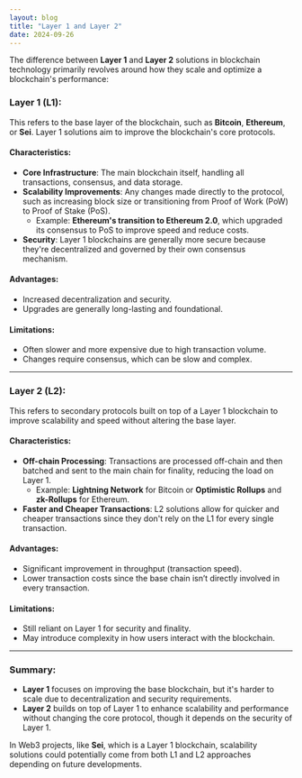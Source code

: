 ```yaml
---
layout: blog
title: "Layer 1 and Layer 2"
date: 2024-09-26
---
```


The difference between **Layer 1** and **Layer 2** solutions in blockchain technology primarily revolves around how they scale and optimize a blockchain's performance:

### **Layer 1 (L1)**: 
This refers to the base layer of the blockchain, such as **Bitcoin**, **Ethereum**, or **Sei**. Layer 1 solutions aim to improve the blockchain's core protocols.

#### Characteristics:
- **Core Infrastructure**: The main blockchain itself, handling all transactions, consensus, and data storage.
- **Scalability Improvements**: Any changes made directly to the protocol, such as increasing block size or transitioning from Proof of Work (PoW) to Proof of Stake (PoS).
  - Example: **Ethereum's transition to Ethereum 2.0**, which upgraded its consensus to PoS to improve speed and reduce costs.
- **Security**: Layer 1 blockchains are generally more secure because they're decentralized and governed by their own consensus mechanism.
  
#### Advantages:
- Increased decentralization and security.
- Upgrades are generally long-lasting and foundational.
  
#### Limitations:
- Often slower and more expensive due to high transaction volume.
- Changes require consensus, which can be slow and complex.

---

### **Layer 2 (L2)**:
This refers to secondary protocols built on top of a Layer 1 blockchain to improve scalability and speed without altering the base layer.

#### Characteristics:
- **Off-chain Processing**: Transactions are processed off-chain and then batched and sent to the main chain for finality, reducing the load on Layer 1.
  - Example: **Lightning Network** for Bitcoin or **Optimistic Rollups** and **zk-Rollups** for Ethereum.
- **Faster and Cheaper Transactions**: L2 solutions allow for quicker and cheaper transactions since they don't rely on the L1 for every single transaction.
  
#### Advantages:
- Significant improvement in throughput (transaction speed).
- Lower transaction costs since the base chain isn’t directly involved in every transaction.
  
#### Limitations:
- Still reliant on Layer 1 for security and finality.
- May introduce complexity in how users interact with the blockchain.

---

### Summary:
- **Layer 1** focuses on improving the base blockchain, but it's harder to scale due to decentralization and security requirements.
- **Layer 2** builds on top of Layer 1 to enhance scalability and performance without changing the core protocol, though it depends on the security of Layer 1.

In Web3 projects, like **Sei**, which is a Layer 1 blockchain, scalability solutions could potentially come from both L1 and L2 approaches depending on future developments.
